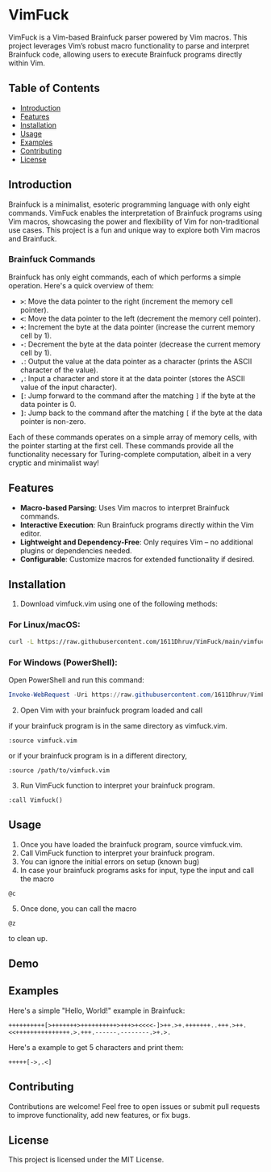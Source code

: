 # VimFuck

VimFuck is a Vim-based Brainfuck parser powered by Vim macros. This project leverages Vim’s robust macro functionality to parse and interpret Brainfuck code, allowing users to execute Brainfuck programs directly within Vim.

## Table of Contents

- [Introduction](#introduction)
- [Features](#features)
- [Installation](#installation)
- [Usage](#usage)
- [Examples](#examples)
- [Contributing](#contributing)
- [License](#license)

## Introduction

Brainfuck is a minimalist, esoteric programming language with only eight commands. VimFuck enables the interpretation of Brainfuck programs using Vim macros, showcasing the power and flexibility of Vim for non-traditional use cases. This project is a fun and unique way to explore both Vim macros and Brainfuck.

### Brainfuck Commands

Brainfuck has only eight commands, each of which performs a simple operation. Here's a quick overview of them:

- **`>`**: Move the data pointer to the right (increment the memory cell pointer).
- **`<`**: Move the data pointer to the left (decrement the memory cell pointer).
- **`+`**: Increment the byte at the data pointer (increase the current memory cell by 1).
- **`-`**: Decrement the byte at the data pointer (decrease the current memory cell by 1).
- **`.`**: Output the value at the data pointer as a character (prints the ASCII character of the value).
- **`,`**: Input a character and store it at the data pointer (stores the ASCII value of the input character).
- **`[`**: Jump forward to the command after the matching `]` if the byte at the data pointer is 0.
- **`]`**: Jump back to the command after the matching `[` if the byte at the data pointer is non-zero.

Each of these commands operates on a simple array of memory cells, with the pointer starting at the first cell. These commands provide all the functionality necessary for Turing-complete computation, albeit in a very cryptic and minimalist way!

## Features

- **Macro-based Parsing**: Uses Vim macros to interpret Brainfuck commands.
- **Interactive Execution**: Run Brainfuck programs directly within the Vim editor.
- **Lightweight and Dependency-Free**: Only requires Vim – no additional plugins or dependencies needed.
- **Configurable**: Customize macros for extended functionality if desired.

## Installation

1. Download vimfuck.vim using one of the following methods:

### For Linux/macOS:

```bash
curl -L https://raw.githubusercontent.com/1611Dhruv/VimFuck/main/vimfuck.vim -o vimfuck.vim
```

### For Windows (PowerShell):

Open PowerShell and run this command:

```powershell
Invoke-WebRequest -Uri https://raw.githubusercontent.com/1611Dhruv/VimFuck/main/vimfuck.vim -OutFile vimfuck.vim
```

2. Open Vim with your brainfuck program loaded and call

if your brainfuck program is in the same directory as vimfuck.vim.

```
:source vimfuck.vim
```

or if your brainfuck program is in a different directory,

```
:source /path/to/vimfuck.vim
```

3. Run VimFuck function to interpret your brainfuck program.

```
:call Vimfuck()
```

## Usage

1. Once you have loaded the brainfuck program, source vimfuck.vim.
2. Call VimFuck function to interpret your brainfuck program.
3. You can ignore the initial errors on setup (known bug)
4. In case your brainfuck programs asks for input, type the input and call the macro

```
@c
```

5. Once done, you can call the macro

```
@z
```

to clean up.

## Demo

## Examples

Here's a simple "Hello, World!" example in Brainfuck:

```brainfuck
++++++++++[>+++++++>++++++++++>+++>+<<<<-]>++.>+.+++++++..+++.>++.<<+++++++++++++++.>.+++.------.--------.>+.>.
```

Here's a example to get 5 characters and print them:

```brainfuck
+++++[->,.<]
```

## Contributing

Contributions are welcome! Feel free to open issues or submit pull requests to improve functionality, add new features, or fix bugs.

## License

This project is licensed under the MIT License.
